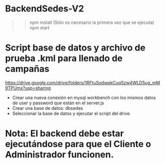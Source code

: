 # BackendSedes-V2
>> npm install (Sólo es necesario la primera vez que se ejecuta)
>> npm start

# Script base de datos y archivo de prueba .kml para llenado de campañas
https://drive.google.com/drive/folders/1RFtuSodwpkCuqSzw4WLD5ug_mM9TPUmx?usp=sharing 

* Crear una nueva conexión en mysql workbench con los mismos datos de user y password que están en el server.js
* Crear una base de datos: dbsedes
* Seleccionar la base de datos y ejecutar el script del drive.

# Nota: El backend debe estar ejecutándose para que el Cliente o Administrador funcionen.
